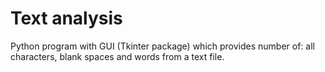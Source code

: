 # Text analysis

Python program with GUI (Tkinter package) which provides number of: all characters, blank spaces and words from a text file. 

